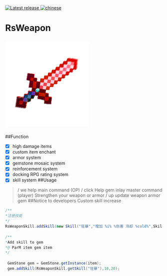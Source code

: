 <a href="https://github.com/SmallasWater/RsWeapon/releases/latest" alt="Latest release">
    <img src="https://img.shields.io/github/v/release/SmallasWater/RsWeapon?include_prereleases" alt="Latest release">
</a>
<a href="https://github.com/SmallasWater/RsWeapon/blob/master/README.md" alt="chinese">
    <img src="https://img.shields.io/badge/language-chinese-1" alt="chinese">
</a>

# RsWeapon

![logo](https://github.com/SmallasWater/RsWeapon/blob/master/resources/logo.png)
------
##Function
-[x] high damage items
-[x] custom item enchant
-[x] armor system
-[x] gemstone mosaic system
-[x] reinforcement system
-[x] docking RPG rating system
-[x] skill system
##Usage
>/ we help main command (OP)
>/ click Help gem inlay master command (player)
>Strengthen your weapon or armor
>/ up update weapon armor gem
##Notice to developers
Custom skill increase
```java
/** 
*注册技能
*/
RsWeaponSkill.addSkill(new Skill("狂暴","增加 %i% %伤害 冷却 %cold%",Skill.ACTIVE,"武器"));

/**
*Add skill to gem
*@ ParM item gem item
*/

 GemStone gem = GemStone.getInstance(item);
 gem.addSkill(RsWeaponSkill.getSkill("狂暴"),10,20);
```

